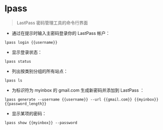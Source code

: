 # lpass

> LastPass 密码管理工具的命令行界面

- 通过在提示时输入主密码登录你的 LastPass 帐户：

`lpass login {{username}}`

- 显示登录状态：

`lpass status`

- 列出按类别分组的所有站点：

`lpass ls`

- 为标识符为 myinbox 的 gmail.com 生成新密码并添加到 LastPass ：

`lpass generate --username {{username}} --url {{gmail.com}} {{myinbox}} {{password_length}}`

- 显示某项的密码：

`lpass show {{myinbox}} --password`

[#]: contributors: ([潘潘]，[蔚然])